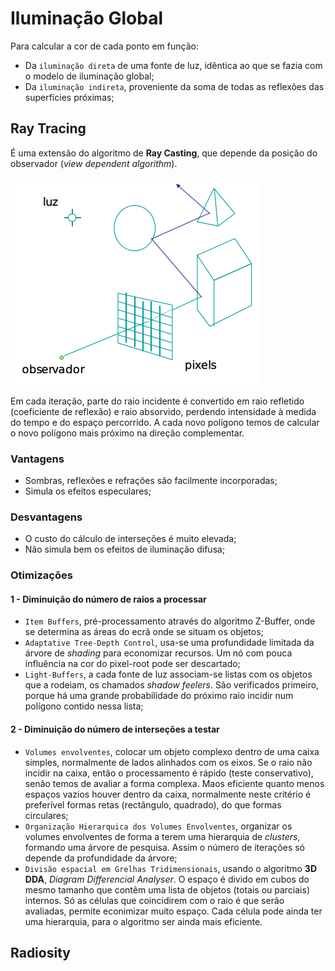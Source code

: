 # Iluminação Global

Para calcular a cor de cada ponto em função:
- Da `iluminação direta` de uma fonte de luz, idêntica ao que se fazia com o modelo de iluminação global;
- Da `iluminação indireta`, proveniente da soma de todas as reflexões das superfícies próximas;

## Ray Tracing

É uma extensão do algoritmo de **Ray Casting**, que depende da posição do observador (*view dependent algorithm*).

![Ray Tracing](../Images/RayTracing.png)

Em cada iteração, parte do raio incidente é convertido em raio refletido (coeficiente de reflexão) e raio absorvido, perdendo intensidade à medida do tempo e do espaço percorrido. A cada novo polígono temos de calcular o novo polígono mais próximo na direção complementar.

### Vantagens

- Sombras, reflexões e refrações são facilmente incorporadas;
- Simula os efeitos especulares;

### Desvantagens

- O custo do cálculo de interseções é muito elevada;
- Não simula bem os efeitos de iluminação difusa;

### Otimizações

#### 1 - Diminuição do número de raios a processar

- `Item Buffers`, pré-processamento através do algoritmo Z-Buffer, onde se determina as áreas do ecrã onde se situam os objetos;
- `Adaptative Tree-Depth Control`, usa-se uma profundidade limitada da árvore de *shading* para economizar recursos. Um nó com pouca influência na cor do pixel-root pode ser descartado; 
- `Light-Buffers`, a cada fonte de luz associam-se listas com os objetos que a rodeiam, os chamados *shadow feelers*. São verificados primeiro, porque há uma grande probabilidade do próximo raio incidir num polígono contido nessa lista;

#### 2 - Diminuição do número de interseções a testar

- `Volumes envolventes`, colocar um objeto complexo dentro de uma caixa simples, normalmente de lados alinhados com os eixos. Se o raio não incidir na caixa, então o processamento é rápido (teste conservativo), senão temos de avaliar a forma complexa. Maos eficiente quanto menos espaços vazios houver dentro da caixa, normalmente neste critério é preferível formas retas (rectângulo, quadrado), do que formas circulares;
- `Organização Hierarquica dos Volumes Envolventes`, organizar os volumes envolventes de forma a terem uma hierarquia de *clusters*, formando uma árvore de pesquisa. Assim o número de iterações só depende da profundidade da árvore;
- `Divisão espacial em Grelhas Tridimensionais`, usando o algoritmo **3D DDA**, *Diagram Differencial Analyser*. O espaço é divido em cubos do mesmo tamanho que contêm uma lista de objetos (totais ou parciais) internos. Só as células que coincidirem com o raio é que serão avaliadas, permite econimizar muito espaço. Cada célula pode ainda ter uma hierarquia, para o algoritmo ser ainda mais eficiente.

## Radiosity

